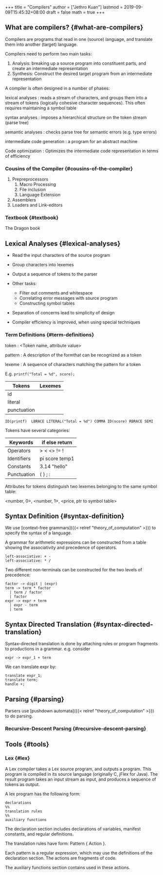 +++
title = "Compilers"
author = ["Jethro Kuan"]
lastmod = 2019-09-09T15:45:32+08:00
draft = false
math = true
+++

## What are compilers? {#what-are-compilers}

Compilers are programs that read in one (source) language, and translate them into another (target) language.

Compilers need to perform two main tasks:

1.  Analysis: breaking up a source program into constituent parts, and create an intermediate representation
2.  Synthesis: Construct the desired target program from an intermediate representation

A compiler is often designed in a number of phases:

lexical analyses
: reads a stream of characters, and groups them into a stream of tokens (logically cohesive character sequences). This often requires maintaining a symbol table

syntax analyses
: imposes a hierarchical structure on the token stream (parse tree)

semantic analyses
: checks parse tree for semantic errors (e.g. type errors)

intermediate code generation
: a program for an abstract machine

Code optimization
: Optimizes the intermediate code representation in terms of efficiency


### Cousins of the Compiler {#cousins-of-the-compiler}

1.  Prepreprocessors
    1.  Macro Processing
    2.  File inclusion
    3.  Language Extension
2.  Assemblers
3.  Loaders and Link-editors


### Textbook {#textbook}

The Dragon book


## Lexical Analyses {#lexical-analyses}

-   Read the input characters of the source program
-   Group characters into lexemes
-   Output a sequence of tokens to the parser
-   Other tasks:
    -   Filter out comments and whitespace
    -   Correlating error messages with source program
    -   Constructing symbol tables

-   Separation of concerns lead to simplicity of design
-   Compiler efficiency is improved, when using special techniques


### Term Definitions {#term-definitions}

token
: <Token name, attribute value>

pattern
: A description of the formthat can be recognized as a token

lexeme
: A sequence of characters matching the pattern for a token

E.g. `printf("Total = %d", score);`

| Tokens      | Lexemes |
|-------------|---------|
| id          |         |
| literal     |         |
| punctuation |         |

```text
ID(printf)  LBRACE LITERAL("Total = %d") COMMA ID(score) RBRACE SEMI
```

Tokens have several categories:

| Keywords    | if else return |
|-------------|----------------|
| Operators   | > < <> != !    |
| Identifiers | pi score temp1 |
| Constants   | 3.14 "hello"   |
| Punctuation | ( ) ; :        |

Attributes for tokens distinguish two lexemes belonging to the same symbol table:

<number, 0>, <number, 1>, <price, ptr to symbol table>


## Syntax Definition {#syntax-definition}

We use [context-free grammars]({{< relref "theory_of_computation" >}}) to specify the syntax of a language.

A grammar for arithmetic expressions can be constructed from a table
showing the associativity and precedence of operators.

```text
left-associative: + -
left-associative: * /
```

Two different non-terminals can be constructed for the two levels of
precedence:

```text
factor -> digit | (expr)
term -> term * factor
  | term / factor
  | factor
expr -> expr + term
  | expr - term
  | term
```


## Syntax Directed Translation {#syntax-directed-translation}

Syntax-directed translation is done by attaching rules or program
fragments to productions in a grammar. e.g. consider

```text
expr -> expr_1 + term
```

We can translate expr by:

```text
translate expr_1;
translate term;
handle +;
```


## Parsing {#parsing}

Parsers use [pushdown automata]({{< relref "theory_of_computation" >}}) to do parsing.


### Recursive-Descent Parsing {#recursive-descent-parsing}


## Tools {#tools}


### Lex {#lex}

A Lex compiler takes a Lex source program, and outputs a program. This
program is compiled in its source language (originally C, jFlex for
Java). The result program takes an input stream as input, and produces
a sequence of tokens as output.

A lex program has the following form:

```text
declarations
%%
translation rules
%%
auxiliary functions
```

The declaration section includes declarations of variables, manifest
constants, and regular definitions.

The translation rules have form: Pattern { Action }.

Each pattern is a regular expression, which may use the definitions of
the declaration section. The actions are fragments of code.

The auxiliary functions section contains used in these actions.
